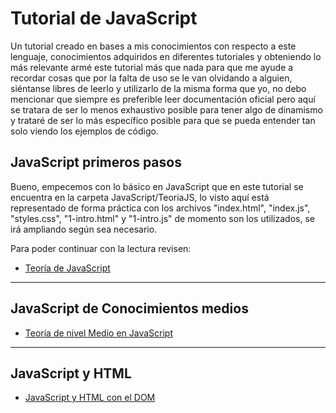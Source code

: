 # Tutorial de JavaScript

Un tutorial creado en bases a mis conocimientos con respecto a este lenguaje, conocimientos adquiridos en diferentes tutoriales y obteniendo lo más relevante armé este tutorial más que nada para que me ayude a recordar cosas que por la falta de uso se le van olvidando a alguien, siéntanse libres de leerlo y utilizarlo de la misma forma que yo, no debo mencionar que siempre es preferible leer documentación oficial pero aquí se tratara de ser lo menos exhaustivo posible para tener algo de dinamismo y trataré de ser lo más específico posible para que se pueda entender tan solo viendo los ejemplos de código.

## JavaScript primeros pasos

Bueno, empecemos con lo básico en JavaScript que en este tutorial se encuentra en la carpeta JavaScript/TeoriaJS, lo visto aquí está representado de forma práctica con los archivos "index.html", "index.js", "styles.css", "1-intro.html" y "1-intro.js" de momento son los utilizados, se irá ampliando según sea necesario.

Para poder continuar con la lectura revisen:

* [Teoría de JavaScript](/JavaScript/TeoriaJS/README.md)



---

## JavaScript de Conocimientos medios


* [Teoría de nivel Medio en JavaScript](/JavaScript/TeoriaJSMedio/README.md)

---

## JavaScript y HTML


* [JavaScript y HTML con el DOM](/JavaScript/TeoriaJSyHTML/README.md)


